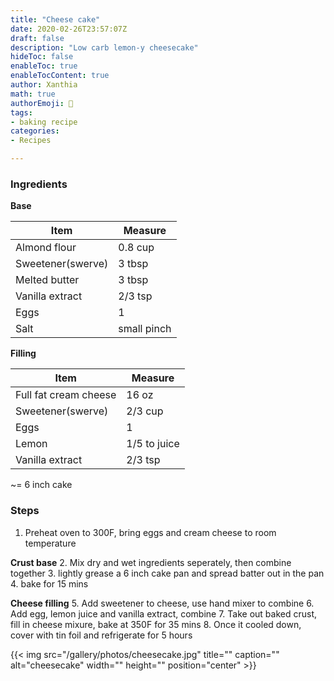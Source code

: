 ```yaml
---
title: "Cheese cake"
date: 2020-02-26T23:57:07Z
draft: false
description: "Low carb lemon-y cheesecake"
hideToc: false
enableToc: true
enableTocContent: true
author: Xanthia
math: true
authorEmoji: 🐹
tags:
- baking recipe
categories:
- Recipes

---
```


### Ingredients
**Base**

Item | Measure
   --------|------
  Almond flour | 0.8 cup
  Sweetener(swerve) | 3 tbsp
  Melted butter | 3 tbsp
  Vanilla extract | 2/3 tsp
  Eggs | 1
  Salt | small pinch

**Filling**

Item | Measure
   --------|------
  Full fat cream cheese | 16 oz
  Sweetener(swerve) | 2/3 cup
  Eggs | 1
  Lemon | 1/5 to juice
  Vanilla extract | 2/3 tsp
  
~= 6 inch cake
  

### Steps
1. Preheat oven to 300F, bring eggs and cream cheese to room temperature

**Crust base**
2. Mix dry and wet ingredients seperately, then combine together
3. lightly grease a 6 inch cake pan and spread batter out in the pan
4. bake for 15 mins

**Cheese filling**
5. Add sweetener to cheese, use hand mixer to combine
6. Add egg, lemon juice and vanilla extract, combine
7. Take out baked crust, fill in cheese mixure, bake at 350F for 35 mins
8. Once it cooled down, cover with tin foil and refrigerate for 5 hours

{{< img src="/gallery/photos/cheesecake.jpg" title="" caption="" alt="cheesecake" width="" height="" position="center" >}}
